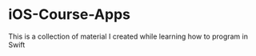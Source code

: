 # iOS-Course-Apps
This is a collection of material I created while learning how to program in Swift

